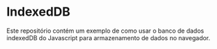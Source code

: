 # IndexedDB

Este repositório contém um exemplo de como usar o banco de dados indexedDB do Javascript para armazenamento de dados no 
navegador.